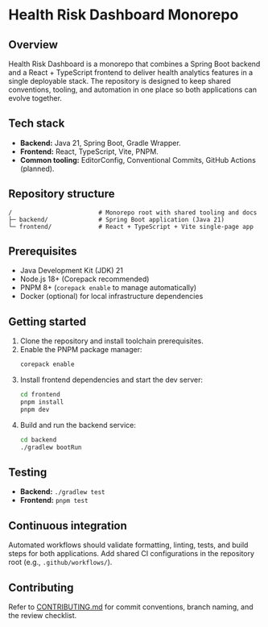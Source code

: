 # Health Risk Dashboard Monorepo

## Overview
Health Risk Dashboard is a monorepo that combines a Spring Boot backend and a React + TypeScript frontend to deliver health analytics features in a single deployable stack. The repository is designed to keep shared conventions, tooling, and automation in one place so both applications can evolve together.

## Tech stack
- **Backend:** Java 21, Spring Boot, Gradle Wrapper.
- **Frontend:** React, TypeScript, Vite, PNPM.
- **Common tooling:** EditorConfig, Conventional Commits, GitHub Actions (planned).

## Repository structure
```
/                        # Monorepo root with shared tooling and docs
├─ backend/              # Spring Boot application (Java 21)
└─ frontend/             # React + TypeScript + Vite single-page app
```

## Prerequisites
- Java Development Kit (JDK) 21
- Node.js 18+ (Corepack recommended)
- PNPM 8+ (`corepack enable` to manage automatically)
- Docker (optional) for local infrastructure dependencies

## Getting started
1. Clone the repository and install toolchain prerequisites.
2. Enable the PNPM package manager:
   ```bash
   corepack enable
   ```
3. Install frontend dependencies and start the dev server:
   ```bash
   cd frontend
   pnpm install
   pnpm dev
   ```
4. Build and run the backend service:
   ```bash
   cd backend
   ./gradlew bootRun
   ```

## Testing
- **Backend:** `./gradlew test`
- **Frontend:** `pnpm test`

## Continuous integration
Automated workflows should validate formatting, linting, tests, and build steps for both applications. Add shared CI configurations in the repository root (e.g., `.github/workflows/`).

## Contributing
Refer to [CONTRIBUTING.md](CONTRIBUTING.md) for commit conventions, branch naming, and the review checklist.
